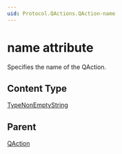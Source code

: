 ```yaml
---
uid: Protocol.QActions.QAction-name
---
```


# name attribute

Specifies the name of the QAction.

## Content Type

[TypeNonEmptyString](xref:Protocol-TypeNonEmptyString)

## Parent

[QAction](xref:Protocol.QActions.QAction)
